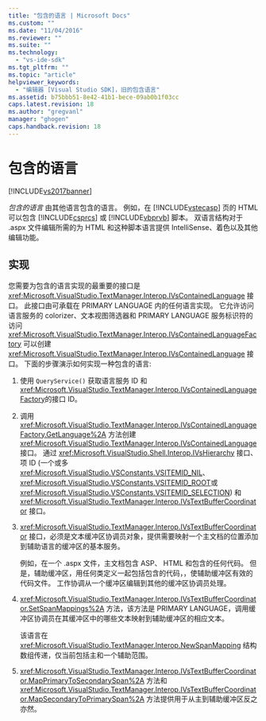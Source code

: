 ```yaml
---
title: "包含的语言 | Microsoft Docs"
ms.custom: ""
ms.date: "11/04/2016"
ms.reviewer: ""
ms.suite: ""
ms.technology: 
  - "vs-ide-sdk"
ms.tgt_pltfrm: ""
ms.topic: "article"
helpviewer_keywords: 
  - "编辑器 [Visual Studio SDK]，旧的包含语言"
ms.assetid: b75bbb51-8e42-41b1-bece-09ab0b1f03cc
caps.latest.revision: 18
ms.author: "gregvanl"
manager: "ghogen"
caps.handback.revision: 18
---
```

# 包含的语言
[!INCLUDE[vs2017banner](../code-quality/includes/vs2017banner.md)]

*包含的语言* 由其他语言包含的语言。  例如，在 [!INCLUDE[vstecasp](../code-quality/includes/vstecasp_md.md)] 页的 HTML 可以包含 [!INCLUDE[csprcs](../data-tools/includes/csprcs_md.md)] 或 [!INCLUDE[vbprvb](../code-quality/includes/vbprvb_md.md)] 脚本。  双语言结构对于 .aspx 文件编辑所需的为 HTML 和这种脚本语言提供 IntelliSense、着色以及其他编辑功能。  
  
## 实现  
 您需要为包含的语言实现的最重要的接口是 <xref:Microsoft.VisualStudio.TextManager.Interop.IVsContainedLanguage> 接口。  此接口由可承载在 PRIMARY LANGUAGE 内的任何语言实现。  它允许访问语言服务的 colorizer、文本视图筛选器和 PRIMARY LANGUAGE 服务标识符的访问  <xref:Microsoft.VisualStudio.TextManager.Interop.IVsContainedLanguageFactory> 可以创建 <xref:Microsoft.VisualStudio.TextManager.Interop.IVsContainedLanguage> 接口。  下面的步骤演示如何实现一种包含的语言:  
  
1.  使用 `QueryService()` 获取语言服务 ID 和 <xref:Microsoft.VisualStudio.TextManager.Interop.IVsContainedLanguageFactory>的接口 ID。  
  
2.  调用 <xref:Microsoft.VisualStudio.TextManager.Interop.IVsContainedLanguageFactory.GetLanguage%2A> 方法创建 <xref:Microsoft.VisualStudio.TextManager.Interop.IVsContainedLanguage> 接口。  通过 <xref:Microsoft.VisualStudio.Shell.Interop.IVsHierarchy> 接口、项 ID \(一个或多 <xref:Microsoft.VisualStudio.VSConstants.VSITEMID_NIL>、 <xref:Microsoft.VisualStudio.VSConstants.VSITEMID_ROOT>或 <xref:Microsoft.VisualStudio.VSConstants.VSITEMID_SELECTION>\) 和 <xref:Microsoft.VisualStudio.TextManager.Interop.IVsTextBufferCoordinator> 接口。  
  
3.  <xref:Microsoft.VisualStudio.TextManager.Interop.IVsTextBufferCoordinator> 接口，必须是文本缓冲区协调员对象，提供需要映射一个主文档的位置添加到辅助语言的缓冲区的基本服务。  
  
     例如，在一个 .aspx 文件，主文档包含 ASP、 HTML 和包含的任何代码。  但是，辅助缓冲区，用任何类定义一起包括包含的代码，，使辅助缓冲区有效的代码文件。  工作协调从一个缓冲区编辑到其他的缓冲区协调员处理。  
  
4.  <xref:Microsoft.VisualStudio.TextManager.Interop.IVsTextBufferCoordinator.SetSpanMappings%2A> 方法，该方法是 PRIMARY LANGUAGE，调用缓冲区协调员在其缓冲区中的哪些文本映射到辅助缓冲区的相应文本。  
  
     该语言在 <xref:Microsoft.VisualStudio.TextManager.Interop.NewSpanMapping> 结构数组传递，仅当前包括主和一个辅助范围。  
  
5.  <xref:Microsoft.VisualStudio.TextManager.Interop.IVsTextBufferCoordinator.MapPrimaryToSecondarySpan%2A> 方法和 <xref:Microsoft.VisualStudio.TextManager.Interop.IVsTextBufferCoordinator.MapSecondaryToPrimarySpan%2A> 方法提供用于从主到辅助缓冲区反之亦然。